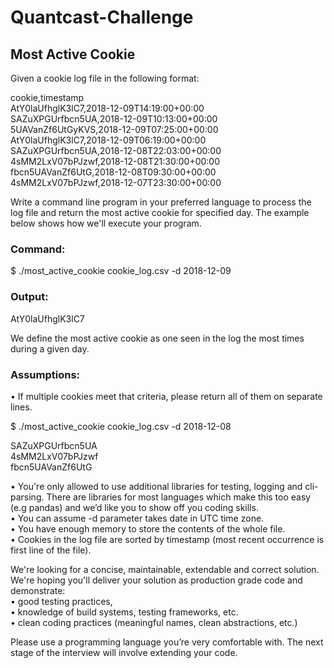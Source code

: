 # Quantcast-Challenge

## Most Active Cookie

Given a cookie log file in the following format:

cookie,timestamp<br>
AtY0laUfhglK3lC7,2018-12-09T14:19:00+00:00<br>
SAZuXPGUrfbcn5UA,2018-12-09T10:13:00+00:00<br>
5UAVanZf6UtGyKVS,2018-12-09T07:25:00+00:00<br>
AtY0laUfhglK3lC7,2018-12-09T06:19:00+00:00<br>
SAZuXPGUrfbcn5UA,2018-12-08T22:03:00+00:00<br>
4sMM2LxV07bPJzwf,2018-12-08T21:30:00+00:00<br>
fbcn5UAVanZf6UtG,2018-12-08T09:30:00+00:00<br>
4sMM2LxV07bPJzwf,2018-12-07T23:30:00+00:00<br>

Write a command line program in your preferred language to process the log file and return the most active cookie for specified day. The example below shows how we'll execute your program.

### Command:

$ ./most_active_cookie cookie_log.csv -d 2018-12-09

### Output:

AtY0laUfhglK3lC7


We define the most active cookie as one seen in the log the most times during a given day.

### Assumptions:
•	If multiple cookies meet that criteria, please return all of them on separate lines.

$ ./most_active_cookie cookie_log.csv -d 2018-12-08

SAZuXPGUrfbcn5UA<br>
4sMM2LxV07bPJzwf<br>
fbcn5UAVanZf6UtG<br>

•	You're only allowed to use additional libraries for testing, logging and cli-parsing. There are libraries for most languages which make this too easy (e.g pandas) and we’d like you to show off you coding skills.<br>
•	You can assume -d parameter takes date in UTC time zone.<br>
•	You have enough memory to store the contents of the whole file.<br>
•	Cookies in the log file are sorted by timestamp (most recent occurrence is first line of the file).<br>

We're looking for a concise, maintainable, extendable and correct solution. We're hoping you'll deliver your solution as production grade code and demonstrate:<br>
•	good testing practices,<br>
•	knowledge of build systems, testing frameworks, etc.<br>
•	clean coding practices (meaningful names, clean abstractions, etc.)<br>


Please use a programming language you’re very comfortable with. The next stage of the interview will involve extending your code.
